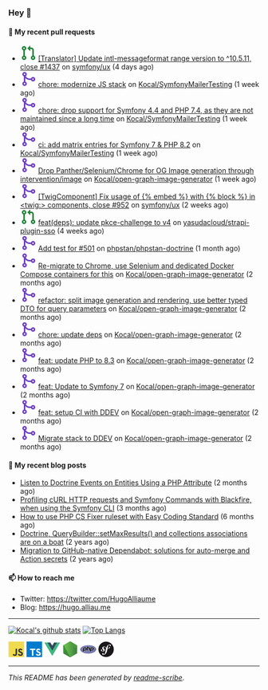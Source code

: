 ### Hey 👋

#### 👷 My recent pull requests

- ![](./assets/pr-open.svg) [[Translator] Update intl-messageformat range version to ^10.5.11, close #1437](https://github.com/symfony/ux/pull/1443) on [symfony/ux](https://github.com/symfony/ux) (4 days ago)
- ![](./assets/pr-merged.svg) [chore: modernize JS stack](https://github.com/Kocal/SymfonyMailerTesting/pull/37) on [Kocal/SymfonyMailerTesting](https://github.com/Kocal/SymfonyMailerTesting) (1 week ago)
- ![](./assets/pr-merged.svg) [chore: drop support for Symfony 4.4 and PHP 7.4, as they are not maintained since a long time](https://github.com/Kocal/SymfonyMailerTesting/pull/36) on [Kocal/SymfonyMailerTesting](https://github.com/Kocal/SymfonyMailerTesting) (1 week ago)
- ![](./assets/pr-merged.svg) [ci: add matrix entries for Symfony 7 &amp; PHP 8.2](https://github.com/Kocal/SymfonyMailerTesting/pull/35) on [Kocal/SymfonyMailerTesting](https://github.com/Kocal/SymfonyMailerTesting) (1 week ago)
- ![](./assets/pr-merged.svg) [Drop Panther/Selenium/Chrome for OG Image generation through intervention/image](https://github.com/Kocal/open-graph-image-generator/pull/8) on [Kocal/open-graph-image-generator](https://github.com/Kocal/open-graph-image-generator) (1 week ago)
- ![](./assets/pr-merged.svg) [[TwigComponent] Fix usage of {% embed %} with {% block %} in &lt;twig:&gt; components, close #952](https://github.com/symfony/ux/pull/1397) on [symfony/ux](https://github.com/symfony/ux) (2 weeks ago)
- ![](./assets/pr-open.svg) [feat(deps): update pkce-challenge to v4](https://github.com/yasudacloud/strapi-plugin-sso/pull/42) on [yasudacloud/strapi-plugin-sso](https://github.com/yasudacloud/strapi-plugin-sso) (4 weeks ago)
- ![](./assets/pr-merged.svg) [Add test for #501](https://github.com/phpstan/phpstan-doctrine/pull/507) on [phpstan/phpstan-doctrine](https://github.com/phpstan/phpstan-doctrine) (1 month ago)
- ![](./assets/pr-merged.svg) [Re-migrate to Chrome, use Selenium and dedicated Docker Compose containers for this](https://github.com/Kocal/open-graph-image-generator/pull/7) on [Kocal/open-graph-image-generator](https://github.com/Kocal/open-graph-image-generator) (2 months ago)
- ![](./assets/pr-merged.svg) [refactor: split image generation and rendering, use better typed DTO for query parameters](https://github.com/Kocal/open-graph-image-generator/pull/6) on [Kocal/open-graph-image-generator](https://github.com/Kocal/open-graph-image-generator) (2 months ago)
- ![](./assets/pr-merged.svg) [chore: update deps](https://github.com/Kocal/open-graph-image-generator/pull/5) on [Kocal/open-graph-image-generator](https://github.com/Kocal/open-graph-image-generator) (2 months ago)
- ![](./assets/pr-merged.svg) [feat: update PHP to 8.3](https://github.com/Kocal/open-graph-image-generator/pull/4) on [Kocal/open-graph-image-generator](https://github.com/Kocal/open-graph-image-generator) (2 months ago)
- ![](./assets/pr-merged.svg) [feat: Update to Symfony 7](https://github.com/Kocal/open-graph-image-generator/pull/3) on [Kocal/open-graph-image-generator](https://github.com/Kocal/open-graph-image-generator) (2 months ago)
- ![](./assets/pr-merged.svg) [feat: setup CI with DDEV](https://github.com/Kocal/open-graph-image-generator/pull/2) on [Kocal/open-graph-image-generator](https://github.com/Kocal/open-graph-image-generator) (2 months ago)
- ![](./assets/pr-merged.svg) [Migrate stack to DDEV](https://github.com/Kocal/open-graph-image-generator/pull/1) on [Kocal/open-graph-image-generator](https://github.com/Kocal/open-graph-image-generator) (2 months ago)

#### 📜 My recent blog posts

- [Listen to Doctrine Events on Entities Using a PHP Attribute](https://hugo.alliau.me/posts/2023-11-12-listen-to-doctrine-events-on-entities-given-a-php-attribute.html) (2 months ago)
- [Profiling cURL HTTP requests and Symfony Commands with Blackfire, when using the Symfony CLI](https://hugo.alliau.me/posts/2023-10-21-blackfire-and-symfony-cli.html) (3 months ago)
- [How to use PHP CS Fixer ruleset with Easy Coding Standard](https://hugo.alliau.me/posts/2023-07-19-how-to-use-php-cs-fixer-ruleset-with-easy-coding-standard.html) (6 months ago)
- [Doctrine, QueryBuilder::setMaxResults() and collections associations are on a boat](https://hugo.alliau.me/posts/2022-01-07-doctrine-setmaxresults-and-collections-associations-are-on-a-boat.html) (2 years ago)
- [Migration to GitHub-native Dependabot: solutions for auto-merge and Action secrets](https://hugo.alliau.me/posts/2021-05-04-migration-to-github-native-dependabot-solutions-for-auto-merge-and-action-secrets.html) (2 years ago)

#### 📫 How to reach me

- Twitter: https://twitter.com/HugoAlliaume
- Blog: https://hugo.alliau.me

---

[![Kocal's github stats](https://github-readme-stats.vercel.app/api?username=Kocal&count_private=true&hide=stars)](https://github.com/anuraghazra/github-readme-stats)
[![Top Langs](https://github-readme-stats.vercel.app/api/top-langs/?username=Kocal&layout=compact)](https://github.com/anuraghazra/github-readme-stats)

<img src="https://raw.githubusercontent.com/devicons/devicon/master/icons/javascript/javascript-original.svg" alt="javascript" title="javascript" width="32" height="32"/> <img src="https://raw.githubusercontent.com/devicons/devicon/master/icons/typescript/typescript-original.svg" alt="typescript" title="typescript" width="32" height="32"/> <img src="https://raw.githubusercontent.com/devicons/devicon/master/icons/vuejs/vuejs-original.svg" alt="vuejs" title="vuejs" width="32" height="32"/> <img src="https://raw.githubusercontent.com/devicons/devicon/master/icons/nodejs/nodejs-original.svg" alt="nodejs" title="nodejs" width="32" height="32"/> <img src="https://raw.githubusercontent.com/devicons/devicon/master/icons/php/php-original.svg" alt="php" title="php" width="32" height="32"/> <img src="https://raw.githubusercontent.com/devicons/devicon/master/icons/symfony/symfony-original.svg" alt="symfony" title="symfony" width="32" height="32"/> 

---

_This README has been generated by [readme-scribe](https://github.com/muesli/readme-scribe/)_.


